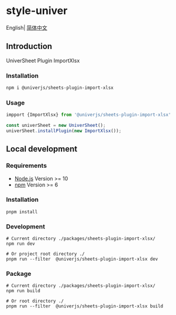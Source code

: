 # style-univer

English| [简体中文](./README-zh.md)

## Introduction

UniverSheet Plugin ImportXlsx

### Installation

```bash
npm i @univerjs/sheets-plugin-import-xlsx
```

### Usage

```js
impport {ImportXlsx} from '@univerjs/sheets-plugin-import-xlsx'

const univerSheet = new UniverSheet();
univerSheet.installPlugin(new ImportXlsx());
```

## Local development

### Requirements

-   [Node.js](https://nodejs.org/en/) Version >= 10
-   [npm](https://www.npmjs.com/) Version >= 6

### Installation

```
pnpm install
```

### Development

```
# Current directory ./packages/sheets-plugin-import-xlsx/
npm run dev

# Or project root directory ./
pnpm run --filter  @univerjs/sheets-plugin-import-xlsx dev
```

### Package

```
# Current directory ./packages/sheets-plugin-import-xlsx/
npm run build

# Or root directory ./
pnpm run --filter  @univerjs/sheets-plugin-import-xlsx build
```
